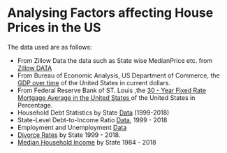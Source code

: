 # Analysing Factors affecting House Prices in the US

The data used are as follows:
* From Zillow Data the data such as State wise MedianPrice etc. from [Zillow DATA](https://www.zillow.com/research/data/) 
* From Bureau of Economic Analysis, US Department of Commerce, the [GDP over time](http://www.bea.gov/national/index.htm#gdp) of the United States in current dollars.
* From Federal Reserve Bank of ST. Louis ,the [30 - Year Fixed Rate Mortgage Average in the United States ](https://fred.stlouisfed.org/series/MORTGAGE30US) of the United States in Percentage. 
* Household Debt Statistics by State [Data](https://www.newyorkfed.org/microeconomics/databank.html) (1999-2018)
* State-Level Debt-to-Income Ratio [Data](https://www.federalreserve.gov/releases/z1/dataviz/household_debt/state/map/#year:2018), 1999 - 2018
* Employment and Unemployment [Data](https://data.bls.gov/timeseries/LNS14000000)
* [Divorce Rates](https://www.cdc.gov/nchs/nvss/marriage-divorce) by State 1999 - 2018.
* [Median Household Income](https://www.census.gov/data/tables/time-series/demo/income-poverty/historical-income-households.html) by State 1984 - 2018